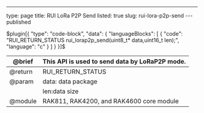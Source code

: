 ---
type: page
title: RUI LoRa P2P Send
listed: true
slug: rui-lora-p2p-send
---published

$plugin[{
    "type": "code-block",
    "data": {
        "languageBlocks": [
            {
                "code": "RUI_RETURN_STATUS rui_lorap2p_send(uint8_t* data,uint16_t len);",
                "language": "c"
            }
        ]
    }
}]$

| @brief | This API is used to send data by LoRaP2P mode. | 
| ---- | ---- | 
| @return | RUI_RETURN_STATUS | 
| @param | data: data package | 
|  | len:data size | 
| @module | RAK811, RAK4200, and RAK4600 core module | 



